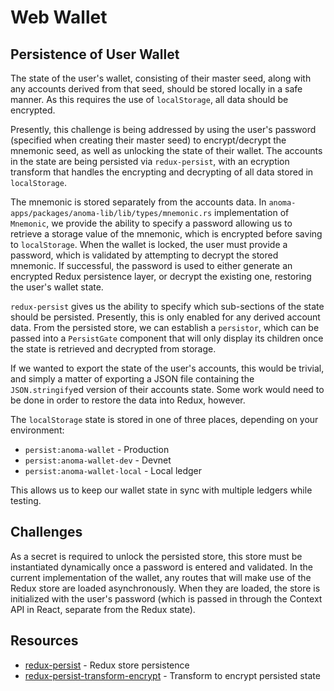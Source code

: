 # Web Wallet

## Persistence of User Wallet

The state of the user's wallet, consisting of their master seed, along with any accounts derived from that seed, should be stored locally in a safe manner. As this requires the use of `localStorage`, all data should be encrypted.

Presently, this challenge is being addressed by using the user's password (specified when creating their master seed) to encrypt/decrypt the mnemonic seed, as well as unlocking the state of their wallet. The accounts in the state are being persisted via `redux-persist`, with an ecryption transform that handles the encrypting and decrypting of all data stored in `localStorage`.

The mnemonic is stored separately from the accounts data. In `anoma-apps/packages/anoma-lib/lib/types/mnemonic.rs` implementation of `Mnemonic`, we provide the ability to specify a password allowing us to retrieve a storage value of the mnemonic, which is encrypted before saving to `localStorage`. When the wallet is locked, the user must provide a password, which is validated by attempting to decrypt the stored mnemonic. If successful, the password is used to either generate an encrypted Redux persistence layer, or decrypt the existing one, restoring the user's wallet state.

`redux-persist` gives us the ability to specify which sub-sections of the state should be persisted. Presently, this is only enabled for any derived account data. From the persisted store, we can establish a `persistor`, which can be passed into a `PersistGate` component that will only display its children once the state is retrieved and decrypted from storage.

If we wanted to export the state of the user's accounts, this would be trivial, and simply a matter of exporting a JSON file containing the `JSON.stringify`ed version of their accounts state. Some work would need to be done in order to restore the data into Redux, however.

The `localStorage` state is stored in one of three places, depending on your environment:

- `persist:anoma-wallet` - Production
- `persist:anoma-wallet-dev` - Devnet
- `persist:anoma-wallet-local` - Local ledger

This allows us to keep our wallet state in sync with multiple ledgers while testing.

## Challenges

As a secret is required to unlock the persisted store, this store must be instantiated dynamically once a password is entered and validated. In the current implementation of the wallet, any routes that will make use of the Redux store are loaded asynchronously. When they are loaded, the store is initialized with the user's password (which is passed in through the Context API in React, separate from the Redux state).

## Resources

- [redux-persist](https://github.com/rt2zz/redux-persist) - Redux store persistence
- [redux-persist-transform-encrypt](https://github.com/maxdeviant/redux-persist-transform-encrypt) - Transform to encrypt persisted state
